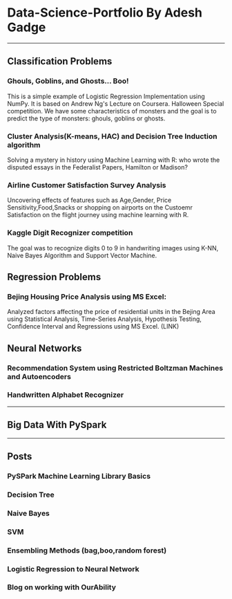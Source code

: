 # Data-Science-Portfolio By Adesh Gadge
***
## Classification Problems
### Ghouls, Goblins, and Ghosts... Boo!
This is a simple example of Logistic Regression Implementation using NumPy. It is based on Andrew Ng's Lecture on Coursera.
Halloween Special competition. We have some characteristics of monsters and the goal is to predict the type of monsters: ghouls, goblins or ghosts.

### Cluster Analysis(K-means, HAC) and Decision Tree Induction algorithm
Solving a mystery in history using Machine Learning with R: who wrote the disputed essays in the Federalist Papers, Hamilton or Madison?

### Airline Customer Satisfaction Survey Analysis
Uncovering effects of features such as Age,Gender, Price Sensitivity,Food,Snacks or shopping on airports on the Custoemr Satisfaction on the flight journey using machine learning with R. 

### Kaggle Digit Recognizer competition
The goal was to recognize digits 0 to 9 in handwriting images using K-NN, Naive Bayes Algorithm and Support Vector Machine. 


## Regression Problems 
### Bejing Housing Price Analysis using MS Excel:
Analyzed factors affecting the price of residential units in the Bejing Area using Statistical Analysis, Time-Series Analysis, Hypothesis Testing, Confidence Interval and Regressions using MS Excel.
(LINK)
## Neural Networks 
### Recommendation System using Restricted Boltzman Machines and Autoencoders 

### Handwritten Alphabet Recognizer 
***
## Big Data With PySpark 
***
## Posts 

### PySPark Machine Learning Library Basics
### Decision Tree
### Naive Bayes
### SVM
### Ensembling Methods (bag,boo,random forest)
### Logistic Regression to Neural Network
### Blog on working with OurAbility 
